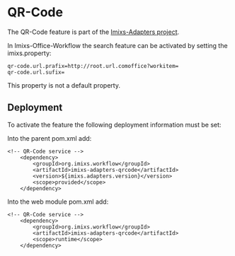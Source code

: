 # QR-Code

The QR-Code feature is part of the [Imixs-Adapters project](https://github.com/imixs/imixs-adapters/tree/master/imixs-adapters-qrcode). 


In Imixs-Office-Workflow the search feature can be activated by setting the imixs.property:

	qr-code.url.prafix=http://root.url.comoffice?workitem=
	qr-code.url.sufix=

This property is not a default property.
 

## Deployment

To activate the feature the following deployment information must be set:

Into the parent pom.xml add:

	<!-- QR-Code service -->
		<dependency>
			<groupId>org.imixs.workflow</groupId>
			<artifactId>imixs-adapters-qrcode</artifactId>
			<version>${imixs.adapters.version}</version>
			<scope>provided</scope>
		</dependency>
			
Into the web module pom.xml add:

	<!-- QR-Code service -->
		<dependency>
			<groupId>org.imixs.workflow</groupId>
			<artifactId>imixs-adapters-qrcode</artifactId>
			<scope>runtime</scope>
		</dependency> 